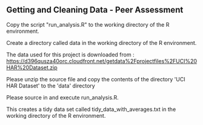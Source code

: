 ## Getting and Cleaning Data - Peer Assessment

Copy the script "run_analysis.R" to the working directory of the R environment.

Create a directory called data in the working directory of the R environment.

The data used for this project is downloaded from  :
  https://d396qusza40orc.cloudfront.net/getdata%2Fprojectfiles%2FUCI%20HAR%20Dataset.zip 

Please unzip the source file and copy the contents of the directory 'UCI HAR Dataset' to the 'data' directory 

Please source in and execute run_analysis.R.

This creates a tidy data set called tidy_data_with_averages.txt in the working directory of the R environment.



